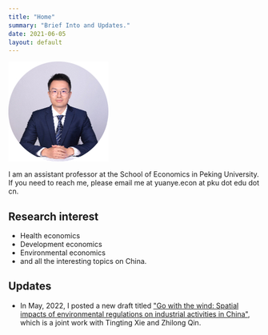 ```yaml
---
title: "Home"
summary: "Brief Into and Updates."
date: 2021-06-05
layout: default
---
```


![Researcher Portrait](research/photo-github-tiny.jpg "YUAN Ye")

I am an assistant professor at the School of Economics in Peking University. If you need to reach me, please email me at yuanye.econ at pku dot edu dot cn.

## Research interest
- Health economics
- Development economics
- Environmental economics
- and all the interesting topics on China.

## Updates

- In May, 2022, I posted a new draft titled ["Go with the wind: Spatial impacts of environmental regulations on industrial activities in China"](https://www.researchgate.net/publication/360926909_Go_with_the_Wind_Spatial_Impacts_of_Environmental_Regulations_on_Industrial_Activities_in_China), which is a joint work with Tingting Xie and Zhilong Qin.

